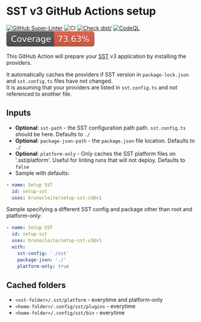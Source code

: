 # SST v3 GitHub Actions setup

[![GitHub Super-Linter](https://github.com/brunocleite/setup-sst/actions/workflows/linter.yml/badge.svg)](https://github.com/super-linter/super-linter)
![CI](https://github.com/brunocleite/setup-sst/actions/workflows/ci.yml/badge.svg)
[![Check dist/](https://github.com/brunocleite/setup-sst/actions/workflows/check-dist.yml/badge.svg)](https://github.com/brunocleite/setup-sst/actions/workflows/check-dist.yml)
[![CodeQL](https://github.com/brunocleite/setup-sst/actions/workflows/codeql-analysis.yml/badge.svg)](https://github.com/brunocleite/setup-sst/actions/workflows/codeql-analysis.yml)
[![Coverage](./badges/coverage.svg)](./badges/coverage.svg)

This GitHub Action will prepare your [SST](https://sst.dev) v3 application by
installing the providers.

It automatically caches the providers if SST version in `package-lock.json` and
`sst.config.ts` files have not changed.  
It is assuming that your providers are listed in `sst.config.ts` and not
referenced to another file.

## Inputs

- **Optional**: `sst-path` - the SST configuration path path. `sst.config.ts`
  should be here. Defaults to `./`
- **Optional**: `package-json-path` - the `package.json` file location. Defaults
  to `./`
- **Optional**: `platform-only` - Only caches the SST platform files on
  '.sst/platform'. Useful for linting runs that will not deploy. Defaults to
  `false`
- Sample with defaults:

```yaml
- name: Setup SST
  id: setup-sst
  uses: brunocleite/setup-sst-v3@v1
```

Sample specifying a different SST config and package other than root and
platform-only:

```yaml
- name: Setup SST
  id: setup-sst
  uses: brunocleite/setup-sst-v3@v1
  with:
    sst-config: './sst'
    package-json: './'
    platform-only: true
```

## Cached folders

- `<sst-folder>/.sst/platform` - everytime and platform-only
- `<home-folder>/.config/sst/plugins` - everytime
- `<home-folder>/.config/sst/bin` - everytime
